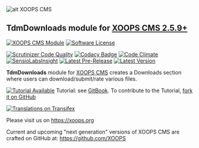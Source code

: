 ![alt XOOPS CMS](https://xoops.org/images/logoXoops4GithubRepository.png)
## TdmDownloads module for  [XOOPS CMS 2.5.9+](https://xoops.org)
[![XOOPS CMS Module](https://img.shields.io/badge/XOOPS%20CMS-Module-blue.svg)](https://xoops.org)
[![Software License](https://img.shields.io/badge/license-GPL-brightgreen.svg?style=flat)](https://www.gnu.org/licenses/gpl-2.0.html)

[![Scrutinizer Code Quality](https://img.shields.io/scrutinizer/g/XoopsModules25x/tdmdownloads.svg?style=flat)](https://scrutinizer-ci.com/g/XoopsModules25x/tdmdownloads/?branch=master)
[![Codacy Badge](https://api.codacy.com/project/badge/Grade/95b12220e0ac4056b9af52af708379c9)](https://www.codacy.com/app/mambax7/tdmdownloads_2)
[![Code Climate](https://img.shields.io/codeclimate/github/XoopsModules25x/tdmdownloads.svg?style=flat)](https://codeclimate.com/github/mambax7/tdmdownloads)
[![SensioLabsInsight](https://insight.sensiolabs.com/projects/68207475-07ff-4567-a282-6e2f119077d2/mini.png)](https://insight.sensiolabs.com/projects/68207475-07ff-4567-a282-6e2f119077d2)
[![Latest Pre-Release](https://img.shields.io/github/tag/XoopsModules25x/tdmdownloads.svg?style=flat)](https://github.com/XoopsModules25x/tdmdownloads/tags/)
[![Latest Version](https://img.shields.io/github/release/XoopsModules25x/tdmdownloads.svg?style=flat)](https://github.com/XoopsModules25x/tdmdownloads/releases/)

**TdmDownloads** module for [XOOPS CMS](https://xoops.org) creates a Downloads section where users can download/submit/rate various files.

[![Tutorial Available](https://xoops.org/images/tutorial-available-blue.svg)](https://xoops.gitbook.io/tdmdownloads-tutorial/) Tutorial: see [GitBook](https://xoops.gitbook.io/tdmdownloads-tutorial/).
To contribute to the Tutorial, [fork it on GitHub](https://github.com/XoopsDocs/tdmdownloads-tutorial)

[![Translations on Transifex](https://xoops.org/images/translations-transifex-blue.svg)](https://www.transifex.com/xoops)

Please visit us on https://xoops.org

Current and upcoming "next generation" versions of XOOPS CMS are crafted on GitHub at: https://github.com/XOOPS
